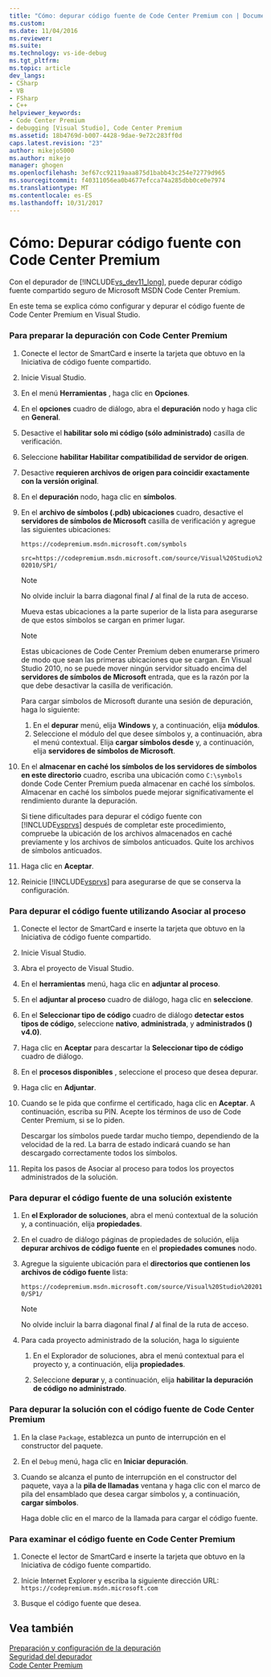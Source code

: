 ```yaml
---
title: "Cómo: depurar código fuente de Code Center Premium con | Documentos de Microsoft"
ms.custom: 
ms.date: 11/04/2016
ms.reviewer: 
ms.suite: 
ms.technology: vs-ide-debug
ms.tgt_pltfrm: 
ms.topic: article
dev_langs:
- CSharp
- VB
- FSharp
- C++
helpviewer_keywords:
- Code Center Premium
- debugging [Visual Studio], Code Center Premium
ms.assetid: 18b4769d-b007-4428-9dae-9e72c283ff0d
caps.latest.revision: "23"
author: mikejo5000
ms.author: mikejo
manager: ghogen
ms.openlocfilehash: 3ef67cc92119aaa875d1babb43c254e72779d965
ms.sourcegitcommit: f40311056ea0b4677efcca74a285dbb0ce0e7974
ms.translationtype: MT
ms.contentlocale: es-ES
ms.lasthandoff: 10/31/2017
---
```

# <a name="how-to-debug-with-code-center-premium-source"></a>Cómo: Depurar código fuente con Code Center Premium
Con el depurador de [!INCLUDE[vs_dev11_long](../data-tools/includes/vs_dev11_long_md.md)], puede depurar código fuente compartido seguro de Microsoft MSDN Code Center Premium.  
  
 En este tema se explica cómo configurar y depurar el código fuente de Code Center Premium en Visual Studio.  
  
### <a name="to-prepare-for-debugging-with-code-center-premium"></a>Para preparar la depuración con Code Center Premium  
  
1.  Conecte el lector de SmartCard e inserte la tarjeta que obtuvo en la Iniciativa de código fuente compartido.  
  
2.  Inicie Visual Studio.  
  
3.  En el menú **Herramientas** , haga clic en **Opciones**.  
  
4.  En el **opciones** cuadro de diálogo, abra el **depuración** nodo y haga clic en **General**.  
  
5.  Desactive el **habilitar solo mi código (sólo administrado)** casilla de verificación.  
  
6.  Seleccione **habilitar Habilitar compatibilidad de servidor de origen**.  
  
7.  Desactive **requieren archivos de origen para coincidir exactamente con la versión original**.  
  
8.  En el **depuración** nodo, haga clic en **símbolos**.  
  
9. En el **archivo de símbolos (.pdb) ubicaciones** cuadro, desactive el **servidores de símbolos de Microsoft** casilla de verificación y agregue las siguientes ubicaciones:  
  
     `https://codepremium.msdn.microsoft.com/symbols`  
  
     `src=https://codepremium.msdn.microsoft.com/source/Visual%20Studio%202010/SP1/`  
  
    > [!NOTE]
    >  No olvide incluir la barra diagonal final **/**  al final de la ruta de acceso.  
  
     Mueva estas ubicaciones a la parte superior de la lista para asegurarse de que estos símbolos se cargan en primer lugar.  
  
    > [!NOTE]
    >  Estas ubicaciones de Code Center Premium deben enumerarse primero de modo que sean las primeras ubicaciones que se cargan. En Visual Studio 2010, no se puede mover ningún servidor situado encima del **servidores de símbolos de Microsoft** entrada, que es la razón por la que debe desactivar la casilla de verificación.  
    >   
    >  Para cargar símbolos de Microsoft durante una sesión de depuración, haga lo siguiente:  
    >   
    >  1.  En el **depurar** menú, elija **Windows** y, a continuación, elija **módulos**.  
    > 2.  Seleccione el módulo del que desee símbolos y, a continuación, abra el menú contextual. Elija **cargar símbolos desde** y, a continuación, elija **servidores de símbolos de Microsoft**.  
  
10. En el **almacenar en caché los símbolos de los servidores de símbolos en este directorio** cuadro, escriba una ubicación como `C:\symbols` donde Code Center Premium pueda almacenar en caché los símbolos. Almacenar en caché los símbolos puede mejorar significativamente el rendimiento durante la depuración.  
  
     Si tiene dificultades para depurar el código fuente con [!INCLUDE[vsprvs](../code-quality/includes/vsprvs_md.md)] después de completar este procedimiento, compruebe la ubicación de los archivos almacenados en caché previamente y los archivos de símbolos anticuados. Quite los archivos de símbolos anticuados.  
  
11. Haga clic en **Aceptar**.  
  
12. Reinicie [!INCLUDE[vsprvs](../code-quality/includes/vsprvs_md.md)] para asegurarse de que se conserva la configuración.  
  
### <a name="to-debug-your-source-code-using-attach-to-process"></a>Para depurar el código fuente utilizando Asociar al proceso  
  
1.  Conecte el lector de SmartCard e inserte la tarjeta que obtuvo en la Iniciativa de código fuente compartido.  
  
2.  Inicie Visual Studio.  
  
3.  Abra el proyecto de Visual Studio.  
  
4.  En el **herramientas** menú, haga clic en **adjuntar al proceso**.  
  
5.  En el **adjuntar al proceso** cuadro de diálogo, haga clic en **seleccione**.  
  
6.  En el **Seleccionar tipo de código** cuadro de diálogo **detectar estos tipos de código**, seleccione **nativo**, **administrada**, y **administrados () v4.0)**.  
  
7.  Haga clic en **Aceptar** para descartar la **Seleccionar tipo de código** cuadro de diálogo.  
  
8.  En el **procesos disponibles** , seleccione el proceso que desea depurar.  
  
9. Haga clic en **Adjuntar**.  
  
10. Cuando se le pida que confirme el certificado, haga clic en **Aceptar**. A continuación, escriba su PIN. Acepte los términos de uso de Code Center Premium, si se lo piden.  
  
     Descargar los símbolos puede tardar mucho tiempo, dependiendo de la velocidad de la red. La barra de estado indicará cuando se han descargado correctamente todos los símbolos.  
  
11. Repita los pasos de Asociar al proceso para todos los proyectos administrados de la solución.  
  
### <a name="to-debug-source-code-from-an-existing-solution"></a>Para depurar el código fuente de una solución existente  
  
1.  En **el Explorador de soluciones**, abra el menú contextual de la solución y, a continuación, elija **propiedades**.  
  
2.  En el cuadro de diálogo páginas de propiedades de solución, elija **depurar archivos de código fuente** en el **propiedades comunes** nodo.  
  
3.  Agregue la siguiente ubicación para el **directorios que contienen los archivos de código fuente** lista:  
  
     `https://codepremium.msdn.microsoft.com/source/Visual%20Studio%202010/SP1/`  
  
    > [!NOTE]
    >  No olvide incluir la barra diagonal final **/**  al final de la ruta de acceso.  
  
4.  Para cada proyecto administrado de la solución, haga lo siguiente  
  
    1.  En el Explorador de soluciones, abra el menú contextual para el proyecto y, a continuación, elija **propiedades**.  
  
    2.  Seleccione **depurar** y, a continuación, elija **habilitar la depuración de código no administrado**.  
  
### <a name="to-debug-your-solution-with-code-center-premium-source"></a>Para depurar la solución con el código fuente de Code Center Premium  
  
1.  En la clase `Package`, establezca un punto de interrupción en el constructor del paquete.  
  
2.  En el `Debug` menú, haga clic en **Iniciar depuración**.  
  
3.  Cuando se alcanza el punto de interrupción en el constructor del paquete, vaya a la **pila de llamadas** ventana y haga clic con el marco de pila del ensamblado que desea cargar símbolos y, a continuación, **cargar símbolos**.  
  
     Haga doble clic en el marco de la llamada para cargar el código fuente.  
  
### <a name="to-browse-source-code-on-code-center-premium"></a>Para examinar el código fuente en Code Center Premium  
  
1.  Conecte el lector de SmartCard e inserte la tarjeta que obtuvo en la Iniciativa de código fuente compartido.  
  
2.  Inicie Internet Explorer y escriba la siguiente dirección URL: `https://codepremium.msdn.microsoft.com`  
  
3.  Busque el código fuente que desea.  
  
## <a name="see-also"></a>Vea también  
 [Preparación y configuración de la depuración](../debugger/debugger-settings-and-preparation.md)   
 [Seguridad del depurador](../debugger/debugger-security.md)   
 [Code Center Premium](http://www.microsoft.com/resources/sharedsource/ccp.mspx)